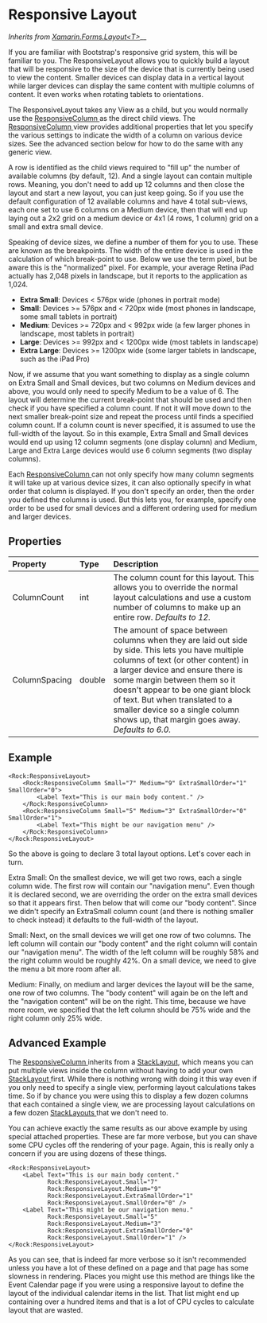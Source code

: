 # Responsive Layout

_Inherits from_ [_Xamarin.Forms.Layout&lt;T&gt;_](https://docs.microsoft.com/en-us/dotnet/api/xamarin.forms.layout-1)\_\_

If you are familiar with Bootstrap's responsive grid system, this will be familiar to you. The ResponsiveLayout allows you to quickly build a layout that will be responsive to the size of the device that is currently being used to view the content. Smaller devices can display data in a vertical layout while larger devices can display the same content with multiple columns of content. It even works when rotating tablets to orientations.

The ResponsiveLayout takes any View as a child, but you would normally use the [ResponsiveColumn ](responsive-column.md)as the direct child views. The [ResponsiveColumn ](responsive-column.md)view provides additional properties that let you specify the various settings to indicate the width of a column on various device sizes. See the advanced section below for how to do the same with any generic view.

A row is identified as the child views required to "fill up" the number of available columns \(by default, 12\). And a single layout can contain multiple rows. Meaning, you don't need to add up 12 columns and then close the layout and start a new layout, you can just keep going. So if you use the default configuration of 12 available columns and have 4 total sub-views, each one set to use 6 columns on a Medium device, then that will end up laying out a 2x2 grid on a medium device or 4x1 \(4 rows, 1 column\) grid on a small and extra small device.

Speaking of device sizes, we define a number of them for you to use. These are known as the breakpoints. The width of the entire device is used in the calculation of which break-point to use. Below we use the term pixel, but be aware this is the "normalized" pixel. For example, your average Retina iPad actually has 2,048 pixels in landscape, but it reports to the application as 1,024.

* **Extra Small**: Devices &lt; 576px wide \(phones in portrait mode\)
* **Small**: Devices &gt;= 576px and &lt; 720px wide \(most phones in landscape, some small tablets in portrait\)
* **Medium**: Devices &gt;= 720px and &lt; 992px wide \(a few larger phones in landscape, most tablets in portrait\)
* **Large**: Devices &gt;= 992px and &lt; 1200px wide \(most tablets in landscape\)
* **Extra Large**: Devices &gt;= 1200px wide \(some larger tablets in landscape, such as the iPad Pro\)

Now, if we assume that you want something to display as a single column on Extra Small and Small devices, but two columns on Medium devices and above, you would only need to specify Medium to be a value of 6. The layout will determine the current break-point that should be used and then check if you have specified a column count. If not it will move down to the next smaller break-point size and repeat the process until finds a specified column count. If a column count is never specified, it is assumed to use the full-width of the layout. So in this example, Extra Small and Small devices would end up using 12 column segments \(one display column\) and Medium, Large and Extra Large devices would use 6 column segments \(two display columns\).

Each [ResponsiveColumn ](responsive-column.md)can not only specify how many column segments it will take up at various device sizes, it can also optionally specify in what order that column is displayed. If you don't specify an order, then the order you defined the columns is used. But this lets you, for example, specify one order to be used for small devices and a different ordering used for medium and larger devices.

## Properties

| Property | Type | Description |
| :--- | :--- | :--- |
| ColumnCount | int | The column count for this layout. This allows you to override the normal layout calculations and use a custom number of columns to make up an entire row. _Defaults to 12._ |
| ColumnSpacing | double | The amount of space between columns when they are laid out side by side. This lets you have multiple columns of text \(or other content\) in a larger device and ensure there is some margin between them so it doesn't appear to be one giant block of text. But when translated to a smaller device so a single column shows up, that margin goes away. _Defaults to 6.0._ |

## Example

```markup
<Rock:ResponsiveLayout>
    <Rock:ResponsiveColumn Small="7" Medium="9" ExtraSmallOrder="1" SmallOrder="0">
        <Label Text="This is our main body content." />
    </Rock:ResponsiveColumn>
    <Rock:ResponsiveColumn Small="5" Medium="3" ExtraSmallOrder="0" SmallOrder="1">
        <Label Text="This might be our navigation menu" />
    </Rock:ResponsiveColumn>
</Rock:ResponsiveLayout>
```

So the above is going to declare 3 total layout options. Let's cover each in turn.

Extra Small: On the smallest device, we will get two rows, each a single column wide. The first row will contain our "navigation menu". Even though it is declared second, we are overriding the order on the extra small devices so that it appears first. Then below that will come our "body content". Since we didn't specify an ExtraSmall column count \(and there is nothing smaller to check instead\) it defaults to the full-width of the layout.

Small: Next, on the small devices we will get one row of two columns. The left column will contain our "body content" and the right column will contain our "navigation menu". The width of the left column will be roughly 58% and the right column would be roughly 42%. On a small device, we need to give the menu a bit more room after all.

Medium: Finally, on medium and larger devices the layout will be the same, one row of two columns. The "body content" will again be on the left and the "navigation content" will be on the right. This time, because we have more room, we specified that the left column should be 75% wide and the right column only 25% wide.

## Advanced Example

The [ResponsiveColumn ](responsive-column.md)inherits from a [StackLayout](https://docs.microsoft.com/en-us/dotnet/api/xamarin.forms.stacklayout), which means you can put multiple views inside the column without having to add your own [StackLayout ](https://docs.microsoft.com/en-us/dotnet/api/xamarin.forms.stacklayout)first. While there is nothing wrong with doing it this way even if you only need to specify a single view, performing layout calculations takes time. So if by chance you were using this to display a few dozen columns that each contained a single view, we are processing layout calculations on a few dozen [StackLayouts ](https://docs.microsoft.com/en-us/dotnet/api/xamarin.forms.stacklayout)that we don't need to.

You can achieve exactly the same results as our above example by using special attached properties. These are far more verbose, but you can shave some CPU cycles off the rendering of your page. Again, this is really only a concern if you are using dozens of these things.

```markup
<Rock:ResponsiveLayout>
    <Label Text="This is our main body content."
           Rock:ResponsiveLayout.Small="7"
           Rock:ResponsiveLayout.Medium="9"
           Rock:ResponsiveLayout.ExtraSmallOrder="1"
           Rock:ResponsiveLayout.SmallOrder="0" />
    <Label Text="This might be our navigation menu."
           Rock:ResponsiveLayout.Small="5"
           Rock:ResponsiveLayout.Medium="3"
           Rock:ResponsiveLayout.ExtraSmallOrder="0"
           Rock:ResponsiveLayout.SmallOrder="1" />
</Rock:ResponsiveLayout>
```

As you can see, that is indeed far more verbose so it isn't recommended unless you have a lot of these defined on a page and that page has some slowness in rendering. Places you might use this method are things like the Event Calendar page if you were using a responsive layout to define the layout of the individual calendar items in the list. That list might end up containing over a hundred items and that is a lot of CPU cycles to calculate layout that are wasted.

